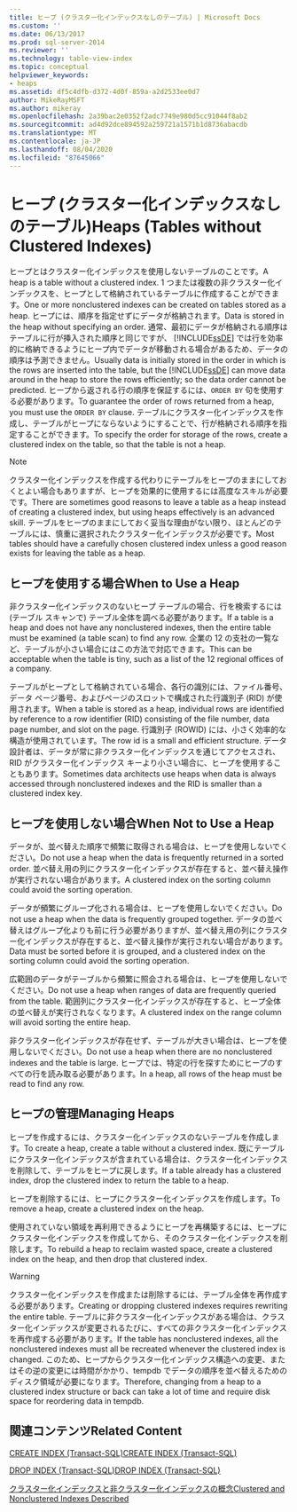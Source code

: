 ```yaml
---
title: ヒープ (クラスター化インデックスなしのテーブル) | Microsoft Docs
ms.custom: ''
ms.date: 06/13/2017
ms.prod: sql-server-2014
ms.reviewer: ''
ms.technology: table-view-index
ms.topic: conceptual
helpviewer_keywords:
- heaps
ms.assetid: df5c4dfb-d372-4d0f-859a-a2d2533ee0d7
author: MikeRayMSFT
ms.author: mikeray
ms.openlocfilehash: 2a39bac2e0352f2adc7749e980d5cc91044f8ab2
ms.sourcegitcommit: ad4d92dce894592a259721a1571b1d8736abacdb
ms.translationtype: MT
ms.contentlocale: ja-JP
ms.lasthandoff: 08/04/2020
ms.locfileid: "87645066"
---
```

# <a name="heaps-tables-without-clustered-indexes"></a><span data-ttu-id="4e5ab-102">ヒープ (クラスター化インデックスなしのテーブル)</span><span class="sxs-lookup"><span data-stu-id="4e5ab-102">Heaps (Tables without Clustered Indexes)</span></span>
  <span data-ttu-id="4e5ab-103">ヒープとはクラスター化インデックスを使用しないテーブルのことです。</span><span class="sxs-lookup"><span data-stu-id="4e5ab-103">A heap is a table without a clustered index.</span></span> <span data-ttu-id="4e5ab-104">1 つまたは複数の非クラスター化インデックスを、ヒープとして格納されているテーブルに作成することができます。</span><span class="sxs-lookup"><span data-stu-id="4e5ab-104">One or more nonclustered indexes can be created on tables stored as a heap.</span></span> <span data-ttu-id="4e5ab-105">ヒープには、順序を指定せずにデータが格納されます。</span><span class="sxs-lookup"><span data-stu-id="4e5ab-105">Data is stored in the heap without specifying an order.</span></span> <span data-ttu-id="4e5ab-106">通常、最初にデータが格納される順序はテーブルに行が挿入された順序と同じですが、 [!INCLUDE[ssDE](../../includes/ssde-md.md)] では行を効率的に格納できるようにヒープ内でデータが移動される場合があるため、データの順序は予測できません。</span><span class="sxs-lookup"><span data-stu-id="4e5ab-106">Usually data is initially stored in the order in which is the rows are inserted into the table, but the [!INCLUDE[ssDE](../../includes/ssde-md.md)] can move data around in the heap to store the rows efficiently; so the data order cannot be predicted.</span></span> <span data-ttu-id="4e5ab-107">ヒープから返される行の順序を保証するには、`ORDER BY` 句を使用する必要があります。</span><span class="sxs-lookup"><span data-stu-id="4e5ab-107">To guarantee the order of rows returned from a heap, you must use the `ORDER BY` clause.</span></span> <span data-ttu-id="4e5ab-108">テーブルにクラスター化インデックスを作成し、テーブルがヒープにならないようにすることで、行が格納される順序を指定することができます。</span><span class="sxs-lookup"><span data-stu-id="4e5ab-108">To specify the order for storage of the rows, create a clustered index on the table, so that the table is not a heap.</span></span>  
  
> [!NOTE]  
>  <span data-ttu-id="4e5ab-109">クラスター化インデックスを作成する代わりにテーブルをヒープのままにしておくとよい場合もありますが、ヒープを効果的に使用するには高度なスキルが必要です。</span><span class="sxs-lookup"><span data-stu-id="4e5ab-109">There are sometimes good reasons to leave a table as a heap instead of creating a clustered index, but using heaps effectively is an advanced skill.</span></span> <span data-ttu-id="4e5ab-110">テーブルをヒープのままにしておく妥当な理由がない限り、ほとんどのテーブルには、慎重に選択されたクラスター化インデックスが必要です。</span><span class="sxs-lookup"><span data-stu-id="4e5ab-110">Most tables should have a carefully chosen clustered index unless a good reason exists for leaving the table as a heap.</span></span>  
  
## <a name="when-to-use-a-heap"></a><span data-ttu-id="4e5ab-111">ヒープを使用する場合</span><span class="sxs-lookup"><span data-stu-id="4e5ab-111">When to Use a Heap</span></span>  
 <span data-ttu-id="4e5ab-112">非クラスター化インデックスのないヒープ テーブルの場合、行を検索するには (テーブル スキャンで) テーブル全体を調べる必要があります。</span><span class="sxs-lookup"><span data-stu-id="4e5ab-112">If a table is a heap and does not have any nonclustered indexes, then the entire table must be examined (a table scan) to find any row.</span></span> <span data-ttu-id="4e5ab-113">企業の 12 の支社の一覧など、テーブルが小さい場合にはこの方法で対応できます。</span><span class="sxs-lookup"><span data-stu-id="4e5ab-113">This can be acceptable when the table is tiny, such as a list of the 12 regional offices of a company.</span></span>  
  
 <span data-ttu-id="4e5ab-114">テーブルがヒープとして格納されている場合、各行の識別には、ファイル番号、データ ページ番号、およびページのスロットで構成された行識別子 (RID) が使用されます。</span><span class="sxs-lookup"><span data-stu-id="4e5ab-114">When a table is stored as a heap, individual rows are identified by reference to a row identifier (RID) consisting of the file number, data page number, and slot on the page.</span></span> <span data-ttu-id="4e5ab-115">行識別子 (ROWID) には、小さく効率的な構造が使用されています。</span><span class="sxs-lookup"><span data-stu-id="4e5ab-115">The row id is a small and efficient structure.</span></span> <span data-ttu-id="4e5ab-116">データ設計者は、データが常に非クラスター化インデックスを通じてアクセスされ、RID がクラスター化インデックス キーより小さい場合に、ヒープを使用することもあります。</span><span class="sxs-lookup"><span data-stu-id="4e5ab-116">Sometimes data architects use heaps when data is always accessed through nonclustered indexes and the RID is smaller than a clustered index key.</span></span>  
  
## <a name="when-not-to-use-a-heap"></a><span data-ttu-id="4e5ab-117">ヒープを使用しない場合</span><span class="sxs-lookup"><span data-stu-id="4e5ab-117">When Not to Use a Heap</span></span>  
 <span data-ttu-id="4e5ab-118">データが、並べ替えた順序で頻繁に取得される場合は、ヒープを使用しないでください。</span><span class="sxs-lookup"><span data-stu-id="4e5ab-118">Do not use a heap when the data is frequently returned in a sorted order.</span></span> <span data-ttu-id="4e5ab-119">並べ替え用の列にクラスター化インデックスが存在すると、並べ替え操作が実行されない場合があります。</span><span class="sxs-lookup"><span data-stu-id="4e5ab-119">A clustered index on the sorting column could avoid the sorting operation.</span></span>  
  
 <span data-ttu-id="4e5ab-120">データが頻繁にグループ化される場合は、ヒープを使用しないでください。</span><span class="sxs-lookup"><span data-stu-id="4e5ab-120">Do not use a heap when the data is frequently grouped together.</span></span> <span data-ttu-id="4e5ab-121">データの並べ替えはグループ化よりも前に行う必要がありますが、並べ替え用の列にクラスター化インデックスが存在すると、並べ替え操作が実行されない場合があります。</span><span class="sxs-lookup"><span data-stu-id="4e5ab-121">Data must be sorted before it is grouped, and a clustered index on the sorting column could avoid the sorting operation.</span></span>  
  
 <span data-ttu-id="4e5ab-122">広範囲のデータがテーブルから頻繁に照会される場合は、ヒープを使用しないでください。</span><span class="sxs-lookup"><span data-stu-id="4e5ab-122">Do not use a heap when ranges of data are frequently queried from the table.</span></span>  <span data-ttu-id="4e5ab-123">範囲列にクラスター化インデックスが存在すると、ヒープ全体の並べ替えが実行されなくなります。</span><span class="sxs-lookup"><span data-stu-id="4e5ab-123">A clustered index on the range column will avoid sorting the entire heap.</span></span>  
  
 <span data-ttu-id="4e5ab-124">非クラスター化インデックスが存在せず、テーブルが大きい場合は、ヒープを使用しないでください。</span><span class="sxs-lookup"><span data-stu-id="4e5ab-124">Do not use a heap when there are no nonclustered indexes and the table is large.</span></span> <span data-ttu-id="4e5ab-125">ヒープでは、特定の行を探すためにヒープのすべての行を読み取る必要があります。</span><span class="sxs-lookup"><span data-stu-id="4e5ab-125">In a heap, all rows of the heap must be read to find any row.</span></span>  
  
## <a name="managing-heaps"></a><span data-ttu-id="4e5ab-126">ヒープの管理</span><span class="sxs-lookup"><span data-stu-id="4e5ab-126">Managing Heaps</span></span>  
 <span data-ttu-id="4e5ab-127">ヒープを作成するには、クラスター化インデックスのないテーブルを作成します。</span><span class="sxs-lookup"><span data-stu-id="4e5ab-127">To create a heap, create a table without a clustered index.</span></span> <span data-ttu-id="4e5ab-128">既にテーブルにクラスター化インデックスが含まれている場合は、クラスター化インデックスを削除して、テーブルをヒープに戻します。</span><span class="sxs-lookup"><span data-stu-id="4e5ab-128">If a table already has a clustered index, drop the clustered index to return the table to a heap.</span></span>  
  
 <span data-ttu-id="4e5ab-129">ヒープを削除するには、ヒープにクラスター化インデックスを作成します。</span><span class="sxs-lookup"><span data-stu-id="4e5ab-129">To remove a heap, create a clustered index on the heap.</span></span>  
  
 <span data-ttu-id="4e5ab-130">使用されていない領域を再利用できるようにヒープを再構築するには、ヒープにクラスター化インデックスを作成してから、そのクラスター化インデックスを削除します。</span><span class="sxs-lookup"><span data-stu-id="4e5ab-130">To rebuild a heap to reclaim wasted space, create a clustered index on the heap, and then drop that clustered index.</span></span>  
  
> [!WARNING]  
>  <span data-ttu-id="4e5ab-131">クラスター化インデックスを作成または削除するには、テーブル全体を再作成する必要があります。</span><span class="sxs-lookup"><span data-stu-id="4e5ab-131">Creating or dropping clustered indexes requires rewriting the entire table.</span></span> <span data-ttu-id="4e5ab-132">テーブルに非クラスター化インデックスがある場合は、クラスター化インデックスが変更されるたびに、すべての非クラスター化インデックスを再作成する必要があります。</span><span class="sxs-lookup"><span data-stu-id="4e5ab-132">If the table has nonclustered indexes, all the nonclustered indexes must all be recreated whenever the clustered index is changed.</span></span> <span data-ttu-id="4e5ab-133">このため、ヒープからクラスター化インデックス構造への変更、またはその逆の変更には時間がかかり、tempdb でデータの順序を並べ替えるためのディスク領域が必要になります。</span><span class="sxs-lookup"><span data-stu-id="4e5ab-133">Therefore, changing from a heap to a clustered index structure or back can take a lot of time and require disk space for reordering data in tempdb.</span></span>  
  
## <a name="related-content"></a><span data-ttu-id="4e5ab-134">関連コンテンツ</span><span class="sxs-lookup"><span data-stu-id="4e5ab-134">Related Content</span></span>  
 [<span data-ttu-id="4e5ab-135">CREATE INDEX &#40;Transact-SQL&#41;</span><span class="sxs-lookup"><span data-stu-id="4e5ab-135">CREATE INDEX &#40;Transact-SQL&#41;</span></span>](/sql/t-sql/statements/create-index-transact-sql)  
  
 [<span data-ttu-id="4e5ab-136">DROP INDEX &#40;Transact-SQL&#41;</span><span class="sxs-lookup"><span data-stu-id="4e5ab-136">DROP INDEX &#40;Transact-SQL&#41;</span></span>](/sql/t-sql/statements/drop-index-transact-sql)  
  
 [<span data-ttu-id="4e5ab-137">クラスター化インデックスと非クラスター化インデックスの概念</span><span class="sxs-lookup"><span data-stu-id="4e5ab-137">Clustered and Nonclustered Indexes Described</span></span>](clustered-and-nonclustered-indexes-described.md)  
  
  
